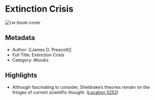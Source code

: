 # Extinction Crisis

![rw-book-cover](https://images-na.ssl-images-amazon.com/images/I/51s1tsh-W%2BL._SL200_.jpg)

## Metadata
- Author: [[James D. Prescott]]
- Full Title: Extinction Crisis
- Category: #books

## Highlights
- Although fascinating to consider, Sheldrake’s theories remain on the fringes of current scientific thought. ([Location 5252](https://readwise.io/to_kindle?action=open&asin=B07L6RR7X7&location=5252))
